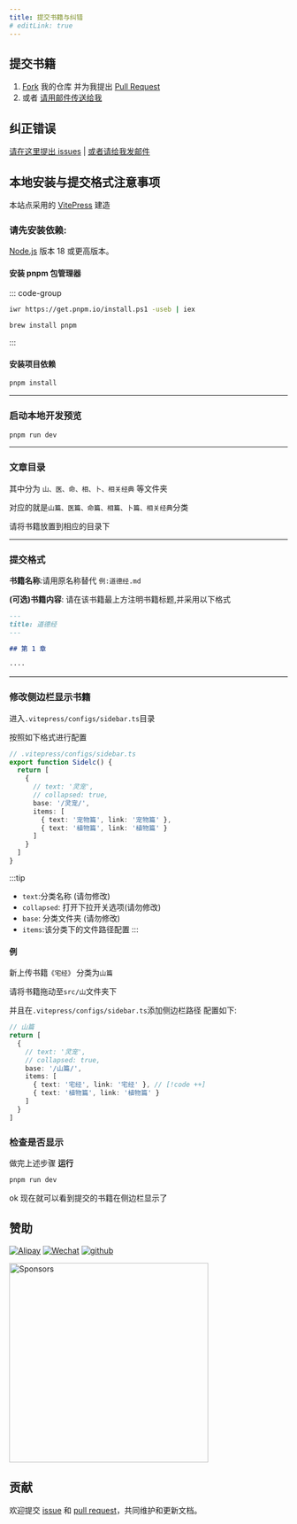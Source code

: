 ```yaml
---
title: 提交书籍与纠错
# editLink: true
---
```


## 提交书籍

1. [Fork](https://github.com/Theo-messi/Metaphysical-Book/fork) 我的仓库 并为我提出 [Pull Request](https://github.com/Theo-messi/Metaphysical-Book/pulls)
2. 或者 [请用邮件传送给我](mailto:fanxiaobin422@gmail.com)

## 纠正错误

[请在这里提出 issues](https://github.com/Theo-messi/Metaphysical-Book/issues) | [或者请给我发邮件](mailto:fanxiaobin422@gmail.com)

## 本地安装与提交格式注意事项

本站点采用的 [VitePress](https://vitepress.dev/) 建造

### 请先安装依赖:

[Node.js](https://nodejs.org/en) 版本 18 或更高版本。

#### 安装 pnpm 包管理器

::: code-group

```sh [Windows]
iwr https://get.pnpm.io/install.ps1 -useb | iex
```

```sh [MacOS]
brew install pnpm
```

:::

#### 安装项目依赖

```sh
pnpm install
```

---

### 启动本地开发预览

```sh
pnpm run dev
```

---

### 文章目录

其中分为 `山、医、命、相、卜、相关经典` 等文件夹

对应的就是`山篇、医篇、命篇、相篇、卜篇、相关经典`分类

请将书籍放置到相应的目录下

---

### 提交格式

**书籍名称**:请用原名称替代 `例:道德经.md`

**(可选)书籍内容**:
请在该书籍最上方注明书籍标题,并采用以下格式

```md
---
title: 道德经
---

## 第 1 章

····
```

---

### 修改侧边栏显示书籍

进入`.vitepress/configs/sidebar.ts`目录

按照如下格式进行配置

```ts
// .vitepress/configs/sidebar.ts
export function Sidelc() {
  return [
    {
      // text: '灵宠',
      // collapsed: true,
      base: '/灵宠/',
      items: [
        { text: '宠物篇', link: '宠物篇' },
        { text: '植物篇', link: '植物篇' }
      ]
    }
  ]
}
```

:::tip

- `text`:分类名称 (请勿修改)
- `collapsed`: 打开下拉开关选项(请勿修改)
- `base`: 分类文件夹 (请勿修改)
- `items`:该分类下的文件路径配置
  :::

#### 例

新上传书籍`《宅经》`
分类为`山篇`

请将书籍拖动至`src/山`文件夹下

并且在`.vitepress/configs/sidebar.ts`添加侧边栏路径
配置如下:

```ts
// 山篇
return [
  {
    // text: '灵宠',
    // collapsed: true,
    base: '/山篇/',
    items: [
      { text: '宅经', link: '宅经' }, // [!code ++]
      { text: '植物篇', link: '植物篇' }
    ]
  }
]
```

### 检查是否显示

做完上述步骤 **运行**

```sh
pnpm run dev
```

ok 现在就可以看到提交的书籍在侧边栏显示了

## 赞助

[![Alipay](https://img.shields.io/badge/Alipay-3a3c3b?style=flat-square&logo=Alipay&labelColor=3a3c3b)](https://m.theovan.cn/docs/202405201752089.jpg)
[![Wechat](https://img.shields.io/badge/Wechat-3a3c3b?style=flat-square&logo=Wechat&labelColor=3a3c3b)](https://m.theovan.cn/docs/202405201752087.jpg)
[![github](https://img.shields.io/badge/Github-Sponsors-3a3c3b?style=flat-square&logo=githubsponsors&labelColor=3a3c3b)](https://github.com/sponsors/Theo-messi)

<img width="360" src="https://m.theovan.cn/docs/202405201759098.jpg" alt='Sponsors'>

## 贡献

欢迎提交 [issue](https://github.com/Theo-messi/Metaphysical-Book/issues) 和 [pull request](https://github.com/Theo-messi/Metaphysical-Book/pulls)，共同维护和更新文档。

<script setup>
import { VPTeamMembers } from 'vitepress/theme'
import { socialLinks } from '../.vitepress/configs/index.ts'

const members = [
  {
    avatar: 'https://www.github.com/Theo-messi.png',
    name: 'Theo-Messi',
    title: 'Author',
    links: socialLinks,
  },
]
</script>

<VPTeamMembers size="small" :members="members" />
